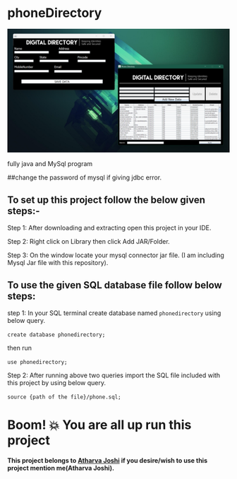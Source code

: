 # phoneDirectory

<img src="https://github.com/atharva20-coder/phoneDirectory/blob/master/Phone%20Directory.png" width="800">

fully java and MySql program

##change the password of mysql if giving jdbc error. 

## To set up this project follow the below given steps:-

Step 1: After downloading and extracting open this project in your IDE.

Step 2: Right click on Library then click Add JAR/Folder.

Step 3: On the window locate your mysql connector jar file.
(I am including Mysql Jar file with this repository).

## To use the given SQL database file follow below steps:

step 1: In your SQL terminal create database named `phonedirectory` using below query.

`create database phonedirectory;`

then run

`use phonedirectory;`

Step 2: After running above two queries import the SQL file included with this project by using below query.

`source {path of the file}/phone.sql;`

# Boom! 💥 You are all up run this project

#### This project belongs to <a href="https://devatharva.me/">Atharva Joshi</a> if you desire/wish to use this project mention me(Atharva Joshi).
